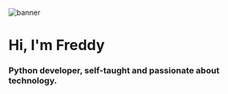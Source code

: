![banner](https://user-images.githubusercontent.com/58045840/112915042-175e2380-90c3-11eb-86b1-98373dd3b860.jpg)

# Hi, I'm Freddy
### Python developer, self-taught and passionate about technology.
